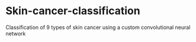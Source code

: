 # Skin-cancer-classification
Classification of 9 types of skin cancer using a custom convolutional neural network
